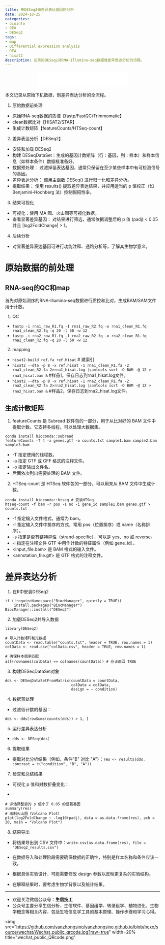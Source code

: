 ```yaml
---
title: 用DESeq2做差异表达基因的分析
date: 2024-10-25
categories: 
- bioinfo
- DEA
- DESeq2
tags:
- map
- Differential expression analysis
- DEA
- hisat2
description: 记录用DESeq2对RNA-Illumina-seq数据做差异表达分析的流程。
---
```


<div align="middle"><iframe frameborder="no" border="0" marginwidth="0" marginheight="0" width=298 height=52 src="//music.163.com/outchain/player?type=2&id=5255807&auto=1&height=32"></iframe></div>

本文记录从原始下机数据，到差异表达分析的全流程。
1. 原始数据前处理
- 原始RNA-seq数据的质控【fastp/FastQC/Trimmomatic】
- clean数据比对【HISAT2/STAR】
- 生成计数矩阵【featureCounts/HTSeq-count】
2. 差异表达分析【DESeq2】
- 安装和加载 DESeq2
- 构建 DESeqDataSet：生成的基因计数矩阵（行：基因，列：样本）和样本信息（如样本条件）数据框准备好。
- 数据预处理： 过滤掉低表达基因，通常只保留在至少某些样本中有可检测信号的基因。
- 差异表达分析： 调用主函数 DESeq() 进行归一化和差异分析。
- 提取结果： 使用 results() 提取差异表达结果，并应用适当的 p 值校正（如 Benjamini-Hochberg 法）控制假阳性率。
3. 结果可视化
- 可视化：使用 MA 图、火山图等可视化数据。
- 查看显著差异基因： 对结果进行筛选，通常依据调整后的 p 值 (padj) < 0.05 并且 |log2FoldChange| > 1。
4. 后续分析
- 对显著差异表达基因可进行功能注释、通路分析等，了解其生物学意义。

# 原始数据的前处理
## RNA-seq的QC和map
首先对原始测序的RNA-Illumina-seq数据进行质控和比对，生成BAM/SAM文件用于计数。
1. QC
- `fastp -i rna1_raw_R1.fq -I rna1_raw_R2.fq -o rna1_clean_R1.fq rna1_clean_R2.fq -q 20 -l 50 -w 12`
- `fastp -i rna2_raw_R1.fq -I rna2_raw_R2.fq -o rna2_clean_R1.fq rna2_clean_R2.fq -q 20 -l 50 -w 12`
2. mapping
- `hisat2-build ref.fa ref.hisat` # 建索引
- `hisat2 --dta -p 8 -x ref.hisat -1 rna1_clean_R1.fa -2 rna1_clean_R2.fa 2>rna1_hisat.log |samtools sort -O BAM -@ 12 > rna1_hisat.bam &` #样品1，保存日志到rna1_hisat.log文件。
- `hisat2 --dta -p 8 -x ref.hisat -1 rna2_clean_R1.fa -2 rna2_clean_R2.fa 2>rna2_hisat.log |samtools sort -O BAM -@ 12 > rna2_hisat.bam &` #样品2，保存日志到rna2_hisat.log文件。

## 生成计数矩阵
1. featureCounts 是 Subread 软件包的一部分，用于从比对好的 BAM 文件中提取计数。它支持多线程，可以处理大数据集。

```shell
conda install bioconda::subread
featureCounts -T 4 -a genes.gtf -o counts.txt sample1.bam sample2.bam sample3.bam
```

- -T 指定使用的线程数。
- -a 指定 GTF 或 GFF 格式的注释文件。
- -o 指定输出文件名。
- 后面依次列出需要处理的 BAM 文件。

2. HTSeq-count 是 HTSeq 软件包的一部分，可以用来从 BAM 文件中生成计数。

```shell
conda install bioconda::htseq # 安装HTSeq
htseq-count -f bam -r pos -s no -i gene_id sample1.bam genes.gtf > counts.txt
```

- -f 指定输入文件格式，通常为 bam。
- -r 指定输入文件中排序的方式，常用 pos（位置排序）或 name（名称排序）。
- -s 指定是否有链特异性（strand-specific），可以是 yes、no 或 reverse。
- -i 指定在注释文件 GTF 中用作计数的特征属性（例如 gene_id）。
- <input_file.bam> 是 BAM 格式的输入文件。
- <annotation_file.gtf> 是 GTF 格式的注释文件。

# 差异表达分析
1. 在R中安装DESeq2

```shell
if (!requireNamespace("BiocManager", quietly = TRUE))
    install.packages("BiocManager")
BiocManager::install("DESeq2")
```

2. 加载DESeq2并导入数据
```shell
library(DESeq2)

# 导入计数矩阵和元数据
countData <- read.table("counts.txt", header = TRUE, row.names = 1)
colData <- read.csv("colData.csv", header = TRUE, row.names = 1)

# 确保样本顺序匹配
all(rownames(colData) == colnames(countData)) # 应该返回 TRUE
```

3. 构建DESeqDataSet对象

```shell
dds <- DESeqDataSetFromMatrix(countData = countData,
                              colData = colData,
                              design = ~ condition)
```

4. 数据预处理
- 过滤低计数的基因：
```shell
dds <- dds[rowSums(counts(dds)) > 1, ]
```

5. 运行差异表达分析
- `dds <- DESeq(dds)`
6. 提取结果
- 提取对比分析结果（例如，条件"B" 对比 "A"）：`res <- results(dds, contrast = c("condition", "B", "A"))`

7. 检查和总结结果
- 可视化 p 值和对数折叠变化：
+
```shell
# 评估调整后的 p 值小于 0.05 的显著基因
summary(res)
# 绘制火山图（Volcano Plot）
plot(log2FoldChange ~ -log10(padj), data = as.data.frame(res), pch = 20, main = "Volcano Plot")
```

8. 结果导出
- 将结果导出到 CSV 文件中：`write.csv(as.data.frame(res), file = "DESeq2_results.csv")`


- 在数据导入和处理阶段需要确保数据的正确性，特别是样本名称和条件应该一致。
- 根据具体实验设计，可能需要修改 design 参数以反映更复杂的实验结构。
- 在解释结果时，要考虑生物学背景以及统计结果。

-------

- 欢迎关注微信公众号：**生信技工**
- 公众号主要分享生信分析、生信软件、基因组学、转录组学、植物进化、生物学概念等相关内容，包括生物信息学工具的基本原理、操作步骤和学习心得。

<img src="https://github.com/yanzhongsino/yanzhongsino.github.io/blob/hexo/source/wechat/Wechat_public_qrcode.jpg?raw=true" width=20% title="wechat_public_QRcode.png" 